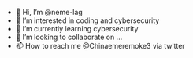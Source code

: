 - 👋 Hi, I’m @neme-lag
- 👀 I’m interested in coding and cybersecurity 
- 🌱 I’m currently learning cybersecurity 
- 💞️ I’m looking to collaborate on ...
- 📫 How to reach me @Chinaemeremoke3 via twitter 

<!---
neme-lag/neme-lag is a ✨ special ✨ repository because its `README.md` (this file) appears on your GitHub profile.
You can click the Preview link to take a look at your changes.
--->
